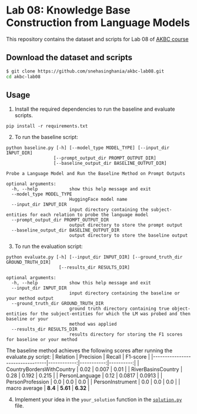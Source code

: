 # Lab 08: Knowledge Base Construction from Language Models

This repository contains the dataset and scripts for Lab 08 of [AKBC course](https://www.mpi-inf.mpg.de/departments/databases-and-information-systems/teaching/ss2022/akbc) 

## Download the dataset and scripts

```bash
$ git clone https://github.com/snehasinghania/akbc-lab08.git
cd akbc-lab08
```

## Usage

1. Install the required dependencies to run the baseline and evaluate scripts.

```
pip install -r requirements.txt
```

2. To run the baseline script:

```
python baseline.py [-h] [--model_type MODEL_TYPE] [--input_dir INPUT_DIR] 
                  [--prompt_output_dir PROMPT_OUTPUT_DIR] 
                  [--baseline_output_dir BASELINE_OUTPUT_DIR]

Probe a Language Model and Run the Baseline Method on Prompt Outputs

optional arguments:
  -h, --help            show this help message and exit
  --model_type MODEL_TYPE
                        HuggingFace model name
  --input_dir INPUT_DIR
                        input directory containing the subject-entities for each relation to probe the language model
  --prompt_output_dir PROMPT_OUTPUT_DIR
                        output directory to store the prompt output
  --baseline_output_dir BASELINE_OUTPUT_DIR
                        output directory to store the baseline output                        
```

3. To run the evaluation script:

```
python evaluate.py [-h] [--input_dir INPUT_DIR] [--ground_truth_dir GROUND_TRUTH_DIR] 
                    [--results_dir RESULTS_DIR]

optional arguments:
  -h, --help            show this help message and exit
  --input_dir INPUT_DIR
                        input directory containing the baseline or your method output
  --ground_truth_dir GROUND_TRUTH_DIR
                        ground truth directory containing true object-entities for the subject-entities for which the LM was probed and then baseline or your
                        method was applied
  --results_dir RESULTS_DIR
                        results directory for storing the F1 scores for baseline or your method
```

The baseline method achieves the following scores after running the evaluate.py script:
| Relation                        | Precision   | Recall     | F1-score  |
|---------------------------------|------------:|-----------:|----------:|
| CountryBordersWithCountry       | 0.02        | 0.007      | 0.01      |
| RiverBasinsCountry              | 0.28        | 0.192      | 0.215     |
| PersonLanguage                  | 0.12        | 0.0817     | 0.0913    |
| PersonProfession                | 0.0         | 0.0        | 0.0       |
| PersonInstrument                | 0.0         | 0.0        | 0.0       |
| macro average                   | **8.4**     | **5.61**   | **6.32**  |

4. Implement your idea in the ``your_solution`` function in the [``solution.py``](solution.py) file.